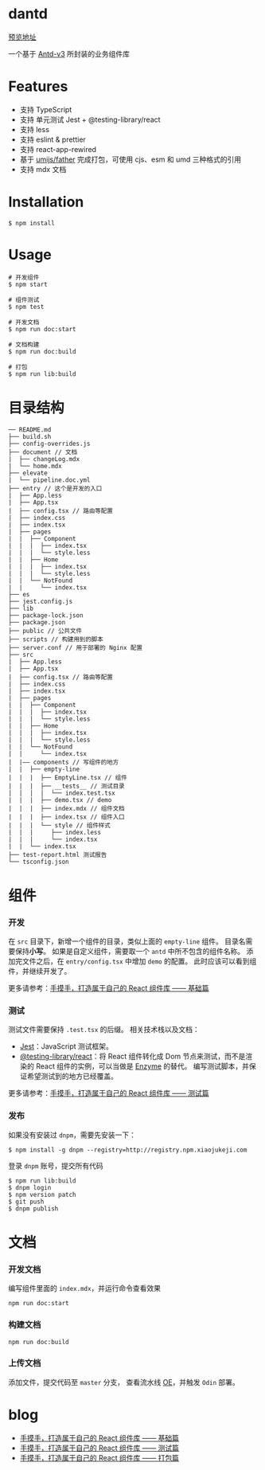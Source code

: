 # dantd

[预览地址](http://10.160.121.72:8080/)

一个基于 [Antd-v3](https://github.com/ant-design/ant-design/) 所封装的业务组件库

# Features

- 支持 TypeScript
- 支持 单元测试 Jest + @testing-library/react
- 支持 less
- 支持 eslint & prettier
- 支持 react-app-rewired
- 基于 [umijs/father](https://github.com/umijs/father) 完成打包，可使用 cjs、esm 和 umd 三种格式的引用
- 支持 mdx 文档

# Installation

```
$ npm install
```

# Usage

```
# 开发组件
$ npm start

# 组件测试
$ npm test

# 开发文档
$ npm run doc:start

# 文档构建
$ npm run doc:build

# 打包
$ npm run lib:build
```

# 目录结构

```
── README.md
├── build.sh
├── config-overrides.js
├── document // 文档
|  ├── changeLog.mdx
|  └── home.mdx
├── elevate
|  └── pipeline.doc.yml
├── entry // 这个是开发的入口
|  ├── App.less
|  ├── App.tsx
|  ├── config.tsx // 路由等配置
|  ├── index.css
|  ├── index.tsx
|  ├── pages
|  |  ├── Component
|  |  |  ├── index.tsx
|  |  |  └── style.less
|  |  ├── Home
|  |  |  ├── index.tsx
|  |  |  └── style.less
|  |  └── NotFound
|  |     └── index.tsx
├── es
├── jest.config.js
├── lib
├── package-lock.json
├── package.json
├── public // 公共文件
├── scripts // 构建用到的脚本
├── server.conf // 用于部署的 Nginx 配置
├── src
|  ├── App.less
|  ├── App.tsx
|  ├── config.tsx // 路由等配置
|  ├── index.css
|  ├── index.tsx
|  ├── pages
|  |  ├── Component
|  |  |  ├── index.tsx
|  |  |  └── style.less
|  |  ├── Home
|  |  |  ├── index.tsx
|  |  |  └── style.less
|  |  └── NotFound
|  |     └── index.tsx
|  |—— components // 写组件的地方
|  |  ├── empty-line
|  |  |  ├── EmptyLine.tsx // 组件
|  |  |  ├── __tests__ // 测试目录
|  |  |  |  └── index.test.tsx 
|  |  |  ├── demo.tsx // demo
|  |  |  ├── index.mdx // 组件文档
|  |  |  ├── index.tsx // 组件入口
|  |  |  └── style // 组件样式
|  |  |     ├── index.less
|  |  |     └── index.tsx
|  |  └── index.tsx
├── test-report.html 测试报告
└── tsconfig.json
```

# 组件

### 开发
在 `src` 目录下，新增一个组件的目录，类似上面的 `empty-line` 组件。
目录名需要保持**小写**。
如果是自定义组件，需要取一个 `antd` 中所不包含的组件名称。
添加完文件之后，在 `entry/config.tsx` 中增加 `demo` 的配置。
此时应该可以看到组件，并继续开发了。

更多请参考：[手摸手，打造属于自己的 React 组件库 —— 基础篇](http://way.xiaojukeji.com/article/20141)

### 测试
测试文件需要保持 `.test.tsx` 的后缀。
相关技术栈以及文档：
- [Jest](https://jestjs.io/)：JavaScript 测试框架。
- [@testing-library/react](https://testing-library.com/docs/react-testing-library/intro)：将 React 组件转化成 Dom 节点来测试，而不是渲染的 React 组件的实例，可以当做是 [Enzyme](http://airbnb.io/enzyme/) 的替代。
编写测试脚本，并保证希望测试到的地方已经覆盖。

更多请参考：[手摸手，打造属于自己的 React 组件库 —— 测试篇](http://way.xiaojukeji.com/article/20144)

### 发布

如果没有安装过 `dnpm`，需要先安装一下：
```
$ npm install -g dnpm --registry=http://registry.npm.xiaojukeji.com
```

登录 `dnpm` 账号，提交所有代码

```
$ npm run lib:build
$ dnpm login
$ npm version patch
$ git push
$ dnpm publish
```

# 文档

### 开发文档
编写组件里面的 `index.mdx`，并运行命令查看效果
```
npm run doc:start
```
### 构建文档
```
npm run doc:build
```
### 上传文档
添加文件，提交代码至 `master` 分支，
查看流水线 [OE](http://eng.xiaojukeji.com/group/38581/service/23470/pipeline)，并触发 `Odin` 部署。

# blog

- [手摸手，打造属于自己的 React 组件库 —— 基础篇](http://way.xiaojukeji.com/article/20141)
- [手摸手，打造属于自己的 React 组件库 —— 测试篇](http://way.xiaojukeji.com/article/20144)
- [手摸手，打造属于自己的 React 组件库 —— 打包篇](http://way.xiaojukeji.com/article/20151)
